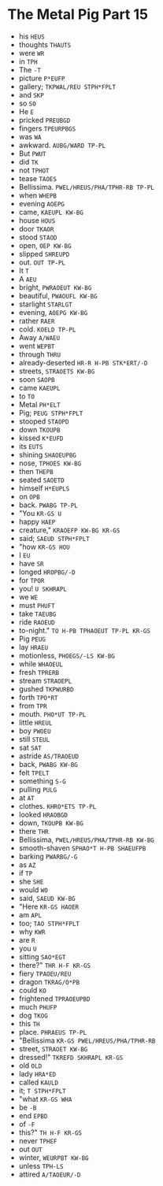 # The Metal Pig Part 15

* his `HEUS`
* thoughts `THAUTS`
* were `WR`
* in `TPH`
* The `-T`
* picture `P*EUFP`
* gallery; `TKPWAL/REU STPH*FPLT`
* and `SKP`
* so `SO`
* He `E`
* pricked `PREUBGD`
* fingers `TPEURPBGS`
* was `WA`
* awkward. `AUBG/WARD TP-PL`
* But `PWUT`
* did `TK`
* not `TPHOT`
* tease `TAOES`
* Bellissima. `PWEL/HREUS/PHA/TPHR-RB TP-PL`
* when `WHEPB`
* evening `AOEPG`
* came, `KAEUPL KW-BG`
* house `HOUS`
* door `TKAOR`
* stood `STAOD`
* open, `OEP KW-BG`
* slipped `SHREUPD`
* out. `OUT TP-PL`
* It `T`
* A `AEU`
* bright, `PWRAOEUT KW-BG`
* beautiful, `PWAOUFL KW-BG`
* starlight `STARLGT`
* evening, `AOEPG KW-BG`
* rather `RAER`
* cold. `KOELD TP-PL`
* Away `A/WAEU`
* went `WEPBT`
* through `THRU`
* already-deserted `HR-R H-PB STK*ERT/-D`
* streets, `STRAOETS KW-BG`
* soon `SAOPB`
* came `KAEUPL`
* to `TO`
* Metal `PH*ELT`
* Pig; `PEUG STPH*FPLT`
* stooped `STAOPD`
* down `TKOUPB`
* kissed `K*EUFD`
* its `EUTS`
* shining `SHAOEUPBG`
* nose, `TPHOES KW-BG`
* then `THEPB`
* seated `SAOETD`
* himself `H*EUPLS`
* on `OPB`
* back. `PWABG TP-PL`
* "You `KR-GS U`
* happy `HAEP`
* creature," `KRAOEFP KW-BG KR-GS`
* said; `SAEUD STPH*FPLT`
* "how `KR-GS HOU`
* I `EU`
* have `SR`
* longed `HROPBG/-D`
* for `TPOR`
* you! `U SKHRAPL`
* we `WE`
* must `PHUFT`
* take `TAEUBG`
* ride `RAOEUD`
* to-night." `TO H-PB TPHAOEUT TP-PL KR-GS`
* Pig `PEUG`
* lay `HRAEU`
* motionless, `PHOEGS/-LS KW-BG`
* while `WHAOEUL`
* fresh `TPRERB`
* stream `STRAOEPL`
* gushed `TKPWURBD`
* forth `TPO*RT`
* from `TPR`
* mouth. `PHO*UT TP-PL`
* little `HREUL`
* boy `PWOEU`
* still `STEUL`
* sat `SAT`
* astride `AS/TRAOEUD`
* back, `PWABG KW-BG`
* felt `TPELT`
* something `S-G`
* pulling `PULG`
* at `AT`
* clothes. `KHRO*ETS TP-PL`
* looked `HRAOBGD`
* down, `TKOUPB KW-BG`
* there `THR`
* Bellissima, `PWEL/HREUS/PHA/TPHR-RB KW-BG`
* smooth-shaven `SPHAO*T H-PB SHAEUFPB`
* barking `PWARBG/-G`
* as `AZ`
* if `TP`
* she `SHE`
* would `WO`
* said, `SAEUD KW-BG`
* "Here `KR-GS HAOER`
* am `APL`
* too; `TAO STPH*FPLT`
* why `KWR`
* are `R`
* you `U`
* sitting `SAO*EGT`
* there?" `THR H-F KR-GS`
* fiery `TPAOEU/REU`
* dragon `TKRAG/O*PB`
* could `KO`
* frightened `TPRAOEUPBD`
* much `PHUFP`
* dog `TKOG`
* this `TH`
* place. `PHRAEUS TP-PL`
* "Bellissima `KR-GS PWEL/HREUS/PHA/TPHR-RB`
* street, `STRAOET KW-BG`
* dressed!" `TKREFD SKHRAPL KR-GS`
* old `OLD`
* lady `HRA*ED`
* called `KAULD`
* it; `T STPH*FPLT`
* "what `KR-GS WHA`
* be `-B`
* end `EPBD`
* of `-F`
* this?" `TH H-F KR-GS`
* never `TPHEF`
* out `OUT`
* winter, `WEURPBT KW-BG`
* unless `TPH-LS`
* attired `A/TAOEUR/-D`
